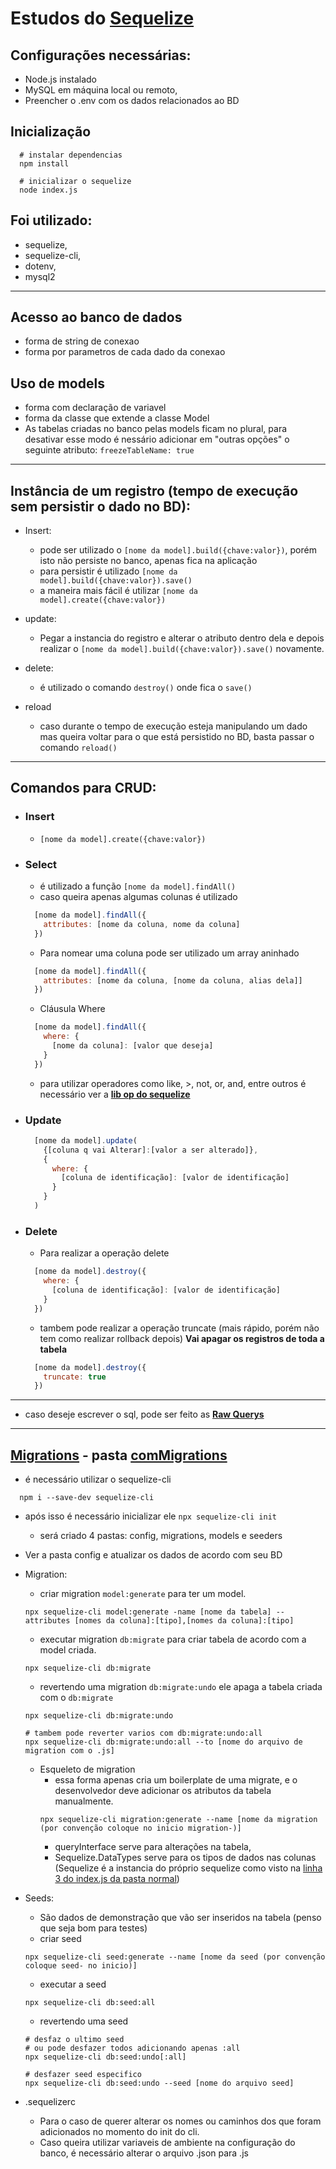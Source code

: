 # Estudos do [Sequelize](https://sequelize.org/master/manual/getting-started.html)

## Configurações necessárias:

- Node.js instalado
- MySQL em máquina local ou remoto,
- Preencher o .env com os dados relacionados ao BD

## Inicialização

```shell
  # instalar dependencias
  npm install

  # inicializar o sequelize
  node index.js
```

## Foi utilizado:

- sequelize,
- sequelize-cli,
- dotenv,
- mysql2

---

## Acesso ao banco de dados

- forma de string de conexao
- forma por parametros de cada dado da conexao

## Uso de models

- forma com declaração de variavel
- forma da classe que extende a classe Model
- As tabelas criadas no banco pelas models ficam no plural, para desativar esse modo é nessário adicionar em "outras opções" o seguinte atributo: `freezeTableName: true`

---

## Instância de um registro (tempo de execução sem persistir o dado no BD):

- Insert:

  - pode ser utilizado o `[nome da model].build({chave:valor})`, porém isto não persiste no banco, apenas fica na aplicação
  - para persistir é utilizado `[nome da model].build({chave:valor}).save()`
  - a maneira mais fácil é utilizar `[nome da model].create({chave:valor})`

- update:

  - Pegar a instancia do registro e alterar o atributo dentro dela e depois realizar o `[nome da model].build({chave:valor}).save()` novamente.

- delete:

  - é utilizado o comando `destroy()` onde fica o `save()`

- reload
  - caso durante o tempo de execução esteja manipulando um dado mas queira voltar para o que está persistido no BD, basta passar o comando `reload()`

---

## Comandos para CRUD:

- ### Insert

  - `[nome da model].create({chave:valor})`

- ### Select

  - é utilizado a função `[nome da model].findAll()`
  - caso queira apenas algumas colunas é utilizado

  ```javascript
    [nome da model].findAll({
      attributes: [nome da coluna, nome da coluna]
    })
  ```

  - Para nomear uma coluna pode ser utilizado um array aninhado

  ```javascript
    [nome da model].findAll({
      attributes: [nome da coluna, [nome da coluna, alias dela]]
    })
  ```

  - Cláusula Where

  ```javascript
    [nome da model].findAll({
      where: {
        [nome da coluna]: [valor que deseja]
      }
    })
  ```

  - para utilizar operadores como like, >, not, or, and, entre outros é necessário ver a [**lib op do sequelize**](https://sequelize.org/master/manual/model-querying-basics.html#operators)

- ### Update

  ```JavaScript
    [nome da model].update(
      {[coluna q vai Alterar]:[valor a ser alterado]},
      {
        where: {
          [coluna de identificação]: [valor de identificação]
        }
      }
    )
  ```

- ### Delete

  - Para realizar a operação delete

  ```JavaScript
    [nome da model].destroy({
      where: {
        [coluna de identificação]: [valor de identificação]
      }
    })
  ```

  - tambem pode realizar a operação truncate (mais rápido, porém não tem como realizar rollback depois) **Vai apagar os registros de toda a tabela**

  ```JavaScript
    [nome da model].destroy({
      truncate: true
    })
  ```
---

- caso deseje escrever o sql, pode ser feito as [**Raw Querys**](https://sequelize.org/master/manual/raw-queries.html)

---

## [Migrations](https://sequelize.org/master/manual/migrations.html) - pasta [comMigrations](./comMigration/index.js)
- é necessário utilizar o sequelize-cli 
```
  npm i --save-dev sequelize-cli 
```
- após isso é necessário inicializar ele `npx sequelize-cli init` 
  - será criado 4 pastas: config, migrations, models e seeders

- Ver a pasta config e atualizar os dados de acordo com seu BD
- Migration:
  - criar migration `model:generate` para ter um model.
  ```shell
  npx sequelize-cli model:generate -name [nome da tabela] --attributes [nomes da coluna]:[tipo],[nomes da coluna]:[tipo]
  ```
  - executar migration `db:migrate` para criar tabela de acordo com a model criada.
  ```shell
  npx sequelize-cli db:migrate
  ```
  - revertendo uma migration `db:migrate:undo` ele apaga a tabela criada com o `db:migrate`
  ```shell
  npx sequelize-cli db:migrate:undo

  # tambem pode reverter varios com db:migrate:undo:all 
  npx sequelize-cli db:migrate:undo:all --to [nome do arquivo de migration com o .js]
  ```

  - Esqueleto de migration
    - essa forma apenas cria um boilerplate de uma migrate, e o desenvolvedor deve adicionar os atributos da tabela manualmente.
    ```shell
    npx sequelize-cli migration:generate --name [nome da migration (por convenção coloque no inicio migration-)]
    ```
    - queryInterface serve para alterações na tabela,
    - Sequelize.DataTypes serve para os tipos de dados nas colunas (Sequelize é a instancia do próprio sequelize como visto na [linha 3 do index.js da pasta normal](./normal/index.js))

- Seeds:
  - São dados de demonstração que vão ser inseridos na tabela (penso que seja bom para testes)
  - criar seed
  ```shell
  npx sequelize-cli seed:generate --name [nome da seed (por convenção coloque seed- no inicio)]
  ```  
  - executar a seed
  ```shell
  npx sequelize-cli db:seed:all
  ```  
  - revertendo uma seed
  ```shell
  # desfaz o ultimo seed
  # ou pode desfazer todos adicionando apenas :all
  npx sequelize-cli db:seed:undo[:all]

  # desfazer seed especifico
  npx sequelize-cli db:seed:undo --seed [nome do arquivo seed]
  ```

- .sequelizerc
  - Para o caso de querer alterar os nomes ou caminhos dos que foram adicionados no momento do init do cli.
  - Caso queira utilizar variaveis de ambiente na configuração do banco, é necessário alterar o arquivo .json para .js




